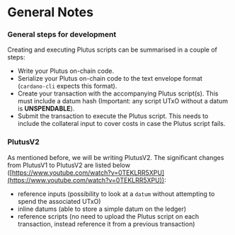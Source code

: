 # General Notes

### General steps for development

Creating and executing Plutus scripts can be summarised in a couple of steps:

* Write your Plutus on-chain code.
* Serialize your Plutus on-chain code to the text envelope format (`cardano-cli` expects this format).
* Create your transaction with the accompanying Plutus script(s). This must include a datum hash (Important: any script UTxO without a datum is **UNSPENDABLE**).
* Submit the transaction to execute the Plutus script. This needs to include the collateral input to cover costs in case the Plutus script fails.

### PlutusV2

As mentioned before, we will be writing PlutusV2. The significant changes from PlutusV1 to PlutusV2 are listed below ([https://www.youtube.com/watch?v=0TEKLRR5XPU](https://www.youtube.com/watch?v=0TEKLRR5XPU)):

* reference inputs (possibility to look at a `datum` without attempting to spend the associated UTxO)
* inline datums (able to store a simple datum on the ledger)
* reference scripts (no need to upload the Plutus script on each transaction, instead reference it from a previous transaction)
